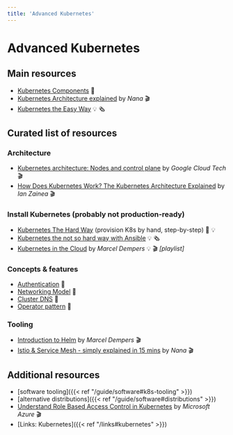 ```yaml
---
title: 'Advanced Kubernetes'
---
```



Advanced Kubernetes
===================


## Main resources

* [Kubernetes Components](https://kubernetes.io/docs/concepts/overview/components/) 📖
* [Kubernetes Architecture explained](https://www.youtube.com/watch?v=umXEmn3cMWY) by *Nana* 🎬
* [Kubernetes the Easy Way](https://kubernetes.io/blog/2017/11/kubernetes-easy-way/) 💡 🗞

## Curated list of resources

### Architecture

* [Kubernetes architecture: Nodes and control plane](https://www.youtube.com/watch?v=VQUZF6k6g88) by *Google Cloud Tech* 🎬
* [How Does Kubernetes Work? The Kubernetes Architecture Explained](https://www.youtube.com/watch?v=EgQEMpI4rhc) by *Ian Zainea* 🎬


### Install Kubernetes (probably not production-ready)

* [Kubernetes The Hard Way](https://github.com/kelseyhightower/kubernetes-the-hard-way) (provision K8s by hand, step-by-step) 📖 💡
* [Kubernetes the not so hard way with Ansible](https://www.tauceti.blog/posts/kubernetes-the-not-so-hard-way-with-ansible-the-basics/) 💡 🗞
* [Kubernetes in the Cloud](https://www.youtube.com/playlist?list=PLHq1uqvAteVsUhzNBkn-rPzXtPNpJu1-k) by *Marcel Dempers* 💡 🎬 *[playlist]*


### Concepts & features

* [Authentication](https://kubernetes.io/docs/reference/access-authn-authz/authentication/) 📖
* [Networking Model](ttps://kubernetes.io/docs/concepts/cluster-administration/networking/#the-kubernetes-network-model) 📖
* [Cluster DNS](https://kubernetes.io/docs/concepts/services-networking/dns-pod-service/) 📖
* [Operator pattern](https://kubernetes.io/docs/concepts/extend-kubernetes/operator/) 📖


### Tooling

* [Introduction to Helm](https://www.youtube.com/watch?v=5_J7RWLLVeQ) by *Marcel Dempers* 🎬
* [Istio & Service Mesh - simply explained in 15 mins](https://www.youtube.com/watch?v=16fgzklcF7Y) by *Nana* 🎬


## Additional resources

* [software tooling]({{< ref "/guide/software#k8s-tooling" >}})
* [alternative distributions]({{< ref "/guide/software#distributions" >}})
* [Understand Role Based Access Control in Kubernetes](https://www.youtube.com/watch?v=G3R24JSlGjY) by *Microsoft Azure* 🎬
* [Links: Kubernetes]({{< ref "/links#kubernetes" >}})
